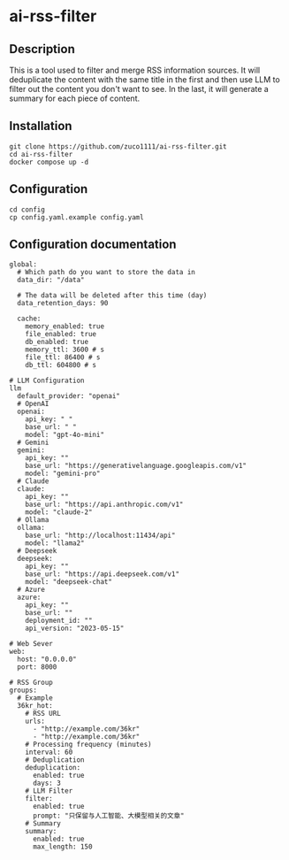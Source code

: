 # ai-rss-filter

## Description
This is a tool used to filter and merge RSS information sources. It will deduplicate the content with the same title in the first and then use LLM to filter out the content you don't want to see. In the last, it will generate a summary for each piece of content.

## Installation
```
git clone https://github.com/zuco1111/ai-rss-filter.git
cd ai-rss-filter
docker compose up -d
```

## Configuration
```
cd config
cp config.yaml.example config.yaml
```

## Configuration documentation
```
global:
  # Which path do you want to store the data in
  data_dir: "/data"

  # The data will be deleted after this time (day)
  data_retention_days: 90

  cache:
    memory_enabled: true
    file_enabled: true
    db_enabled: true
    memory_ttl: 3600 # s
    file_ttl: 86400 # s
    db_ttl: 604800 # s

# LLM Configuration
llm
  default_provider: "openai"
  # OpenAI
  openai:
    api_key: " "
    base_url: " "
    model: "gpt-4o-mini"
  # Gemini
  gemini:
    api_key: ""
    base_url: "https://generativelanguage.googleapis.com/v1"
    model: "gemini-pro"
  # Claude
  claude:
    api_key: ""
    base_url: "https://api.anthropic.com/v1"
    model: "claude-2"
  # Ollama
  ollama:
    base_url: "http://localhost:11434/api"
    model: "llama2"
  # Deepseek
  deepseek:
    api_key: ""
    base_url: "https://api.deepseek.com/v1"
    model: "deepseek-chat"
  # Azure
  azure:
    api_key: ""
    base_url: ""
    deployment_id: ""
    api_version: "2023-05-15"

# Web Sever
web:
  host: "0.0.0.0"
  port: 8000

# RSS Group
groups:
  # Example
  36kr_hot:
    # RSS URL
    urls:
      - "http://example.com/36kr"
      - "http://example.com/36kr"
    # Processing frequency (minutes) 
    interval: 60
    # Deduplication
    deduplication:
      enabled: true
      days: 3
    # LLM Filter
    filter:
      enabled: true
      prompt: "只保留与人工智能、大模型相关的文章"
    # Summary
    summary:
      enabled: true
      max_length: 150
```
